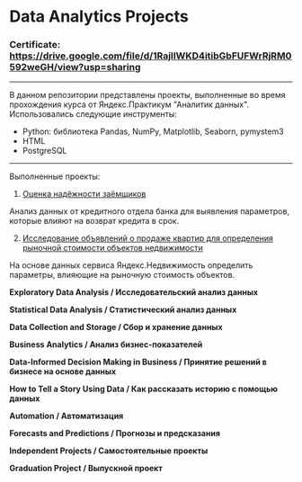 # Data Analytics Projects

### Certificate: https://drive.google.com/file/d/1RajIIWKD4itibGbFUFWrRjRM0592weGH/view?usp=sharing

---

В данном репозитории представлены проекты, выполненные во время прохождения курса от Яндекс.Практикум "Аналитик данных". 
Использовались следующие инструменты:

*  Python: библиотека Pandas, NumPy, Matplotlib, Seaborn, pymystem3
*  HTML
*  PostgreSQL

---
Выполненные проекты:

1. [Оценка надёжности заёмщиков](https://github.com/KseniaArkhipova-l/YandexPraktikum_projects/tree/main/Borrower%20Reliability%20Research)

Анализ данных от кредитного отдела банка для выявления параметров, которые влияют на возврат кредита в срок. 


2. [Исследование объявлений о продаже квартир для определения рыночной стоимости объектов недвижимости](https://github.com/KseniaArkhipova-l/YandexPraktikum_projects/tree/main/Analysis%20of%20the%20Real%20Estate%20Market%20for%20Sale)

На основе данных сервиса Яндекс.Недвижимость определить параметры, влияющие на рыночную стоимость объектов.

**Exploratory Data Analysis / Исследовательский анализ данных**

**Statistical Data Analysis / Статистический анализ данных**

**Data Collection and Storage / Сбор и хранение данных**

**Business Analytics / Анализ бизнес-показателей**

**Data-Informed Decision Making in Business / Принятие решений в бизнесе на основе данных**

**How to Tell a Story Using Data / Как рассказать историю с помощью данных**

**Automation / Автоматизация**

**Forecasts and Predictions / Прогнозы и предсказания**

**Independent Projects / Самостоятельные проекты**

**Graduation Project / Выпускной проект**

